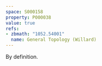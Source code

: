 ```yaml
---
space: S000158
property: P000038
value: true
refs:
- zbmath: "1052.54001"
  name: General Topology (Willard)
---
```


By definition.
